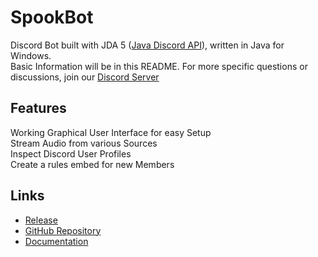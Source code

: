 # SpookBot

Discord Bot built with JDA 5 ([Java Discord API](https://github.com/DV8FromTheWorld/JDA "GitHub Page of JDA")), written in Java for Windows.  
Basic Information will be in this README. For more specific questions or discussions, join our [Discord Server](https://discord.gg/4a82kzPX3j) 

## Features
Working Graphical User Interface for easy Setup  
Stream Audio from various Sources  
Inspect Discord User Profiles  
Create a rules embed for new Members

## Links

- [Release](https://github.com/Evolinox/SpookBot/releases)
- [GitHub Repository](https://github.com/Evolinox/SpookBot)
- [Documentation](https://github.com/Evolinox/SpookBot/blob/main/README.md)